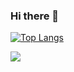 <!--
**mrahmansagar/mrahmansagar** is a ✨ _special_ ✨ repository because its `README.md` (this file) appears on your GitHub profile.

Here are some ideas to get you started:

- 🔭 I’m currently working on ...
- 🌱 I’m currently learning ...
- 👯 I’m looking to collaborate on ...
- 🤔 I’m looking for help with ...
- 💬 Ask me about ...
- 📫 How to reach me: ...
- 😄 Pronouns: ...
- ⚡ Fun fact: ...
-->

### Hi there 👋

[![Top Langs](https://github-readme-stats.vercel.app/api/top-langs/?username=mrahmansagar&layout=compact)](https://github.com/anuraghazra/github-readme-stats)

![](http://github-profile-summary-cards.vercel.app/api/cards/most-commit-language?username=mrahmansagar&theme=github_dark)
